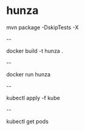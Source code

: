 # hunza
mvn package -DskipTests -X

--

docker build -t hunza .

--

docker run hunza

--

kubectl apply -f kube

--

kubectl get pods
